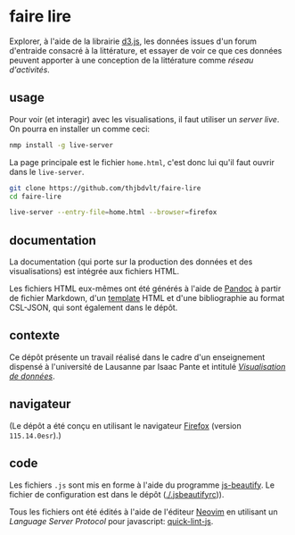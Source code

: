 faire lire
==========

Explorer, à l'aide de la librairie [d3.js](https://d3js.org/), les données issues d'un forum d'entraide consacré à la littérature, et essayer de voir ce que ces données peuvent apporter à une conception de la littérature comme _réseau d'activités_.

usage
-----

Pour voir (et interagir) avec les visualisations, il faut utiliser un _server live_. On pourra en installer un comme ceci:

```bash
nmp install -g live-server
```

La page principale est le fichier `home.html`, c'est donc lui qu'il faut ouvrir dans le `live-server`.

```bash
git clone https://github.com/thjbdvlt/faire-lire
cd faire-lire

live-server --entry-file=home.html --browser=firefox
```

documentation
-------------

La documentation (qui porte sur la production des données et des visualisations) est intégrée aux fichiers HTML.

Les fichiers HTML eux-mêmes ont été générés à l'aide de [Pandoc](https://pandoc.org/) à partir de fichier Markdown, d'un [template](./pandoc/template.html) HTML et d'une bibliographie au format CSL-JSON, qui sont également dans le dépôt.

contexte
--------

Ce dépôt présente un travail réalisé dans le cadre d'un enseignement dispensé à l'université de Lausanne par Isaac Pante et intitulé [_Visualisation de données_](https://github.com/ipante/ressources_visualisation_de_donnees).

navigateur
----------

(Le dépôt a été conçu en utilisant le navigateur [Firefox](https://www.mozilla.org/en-US/firefox/115.0/releasenotes/) (version `115.14.0esr`).)

code
----

Les fichiers `.js` sont mis en forme à l'aide du programme [js-beautify](https://github.com/beautifier/js-beautify). Le fichier de configuration est dans le dépôt ([./.jsbeautifyrc](./.jsbeautifyrc))).

Tous les fichiers ont été édités à l'aide de l'éditeur [Neovim](https://neovim.io/) en utilisant un _Language Server Protocol_ pour javascript: [quick-lint-js](https://quick-lint-js.com/docs/lsp/).
